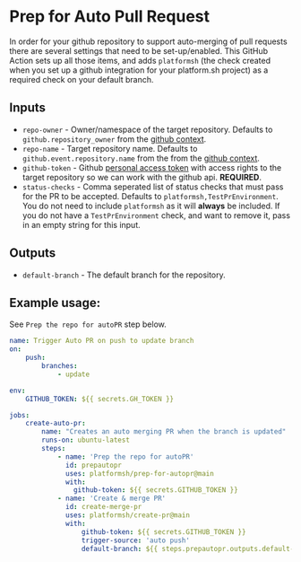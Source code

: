 # Prep for Auto Pull Request

In order for your github repository to support auto-merging of pull requests there are several settings that need to be
set-up/enabled. This GitHub Action sets up all those items, and adds `platformsh` (the check created when you set up
a github integration for your platform.sh project) as a required check on your default branch.

## Inputs

* `repo-owner` - Owner/namespace of the target repository. Defaults to `github.repository_owner` from
  the [github context](https://docs.github.com/en/actions/learn-github-actions/contexts#github-context).
* `repo-name` - Target repository name. Defaults to `github.event.repository.name` from the from
  the [github context](https://docs.github.com/en/actions/learn-github-actions/contexts#github-context).
* `github-token` -
  Github [personal access token](https://docs.github.com/en/authentication/keeping-your-account-and-data-secure/creating-a-personal-access-token)
  with access rights to the target repository so we can work with the github api. **REQUIRED**.
* `status-checks` - Comma seperated list of status checks that must pass for the PR to be accepted. Defaults to 
  `platformsh,TestPrEnvironment`. You do not need to include `platformsh` as it will **always** be included. If you do 
   not have a `TestPrEnvironment` check, and want to remove it, pass in an empty string for this input.
## Outputs

* `default-branch` - The default branch for the repository.

## Example usage:

See `Prep the repo for autoPR` step below.

```yaml
name: Trigger Auto PR on push to update branch
on:
    push:
        branches:
            - update

env:
    GITHUB_TOKEN: ${{ secrets.GH_TOKEN }}

jobs:
    create-auto-pr:
        name: "Creates an auto merging PR when the branch is updated"
        runs-on: ubuntu-latest
        steps:
            - name: 'Prep the repo for autoPR'
              id: prepautopr
              uses: platformsh/prep-for-autopr@main
              with:
                github-token: ${{ secrets.GITHUB_TOKEN }}
            - name: 'Create & merge PR'
              id: create-merge-pr
              uses: platformsh/create-pr@main
              with:
                  github-token: ${{ secrets.GITHUB_TOKEN }}
                  trigger-source: 'auto push'
                  default-branch: ${{ steps.prepautopr.outputs.default-branch }}
```
